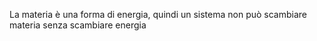 La materia è una forma di energia, quindi un sistema non può scambiare materia senza scambiare energia